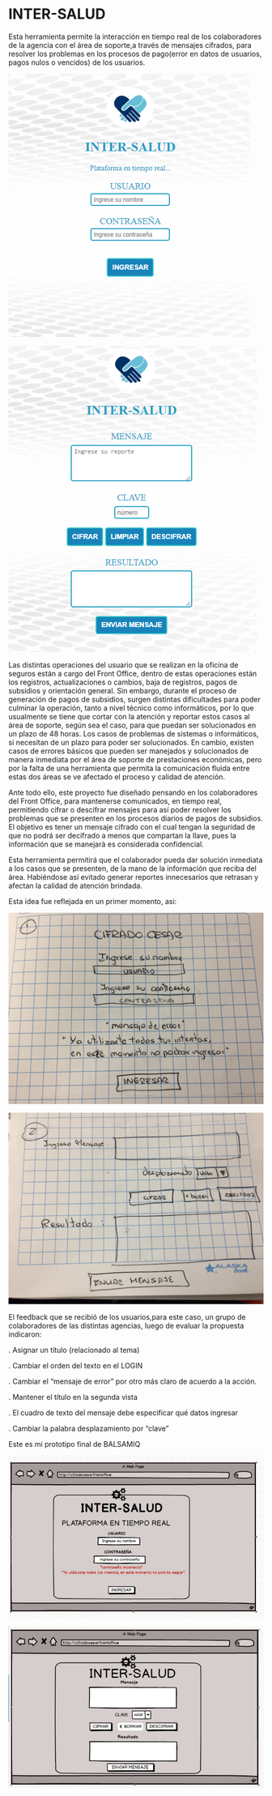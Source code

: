 
# INTER-SALUD

Esta herramienta permite la interacción en tiempo real de los colaboradores de la agencia con el área de soporte,a través de mensajes cifrados, para resolver los problemas en los procesos de pago(error en datos de usuarios, pagos nulos o vencidos) de los usuarios.

     
 ![Con titulo](CifradoCesar.png "titulo")

 ![Con titulo](CifradoCesar2.png "titulo")
    
Las distintas operaciones del usuario que se realizan en la oficina de seguros están a cargo del Front Office, dentro de estas operaciones están los registros, actualizaciones o cambios, baja de registros, pagos de subsidios y orientación general.  Sin embargo, durante el proceso de generación de pagos de subsidios, surgen distintas dificultades para poder culminar la operación, tanto a nivel técnico como informáticos, por lo que usualmente se tiene que cortar con la atención y reportar estos casos al área de soporte, según sea el caso, para que puedan ser solucionados en un plazo de 48 horas. Los casos de problemas de sistemas o informáticos, si necesitan de un plazo para poder ser solucionados. En cambio, existen casos de errores básicos que pueden ser manejados y solucionados de manera inmediata por el área de soporte de prestaciones económicas, pero por la falta de una herramienta que permita la comunicación fluida entre estas dos áreas se ve afectado el proceso y calidad de atención.

Ante todo ello, este proyecto fue diseñado pensando en  los colaboradores del Front Office, para mantenerse comunicados, en tiempo real, permitiendo cifrar o descifrar mensajes para así poder resolver los problemas que se presenten en los procesos diarios de pagos de subsidios. El objetivo es tener un mensaje cifrado con el cual tengan la seguridad de que no podrá ser decifrado a menos que compartan la llave, pues la información que se manejarà es considerada confidencial.
        
Esta herramienta permitirá que el colaborador pueda dar solución inmediata a los casos que se presenten, de la mano de la información que reciba del área. Habiéndose así evitado generar reportes innecesarios que retrasan y afectan la calidad de atención brindada.
 
Esta idea fue reflejada en un primer momento, asi:

![Con titulo](PAPEL1.jpg)

![Con titulo](PAPEL2.jpg)

El feedback que se recibió de los usuarios,para este caso, un grupo de colaboradores de las distintas agencias, luego de evaluar la propuesta indicaron:

. Asignar un título (relacionado al tema)

. Cambiar el orden del texto en el LOGIN

. Cambiar el “mensaje de error” por otro más claro de acuerdo a la acción.

. Mantener el título en la segunda vista

. El cuadro de texto del mensaje debe especificar qué datos ingresar

. Cambiar la palabra desplazamiento por “clave”

Este es mi prototipo final de BALSAMIQ

![Sin titulo](FINAL1.jpg)

![Sin titulo](FINAL2.jpg)










 

   
